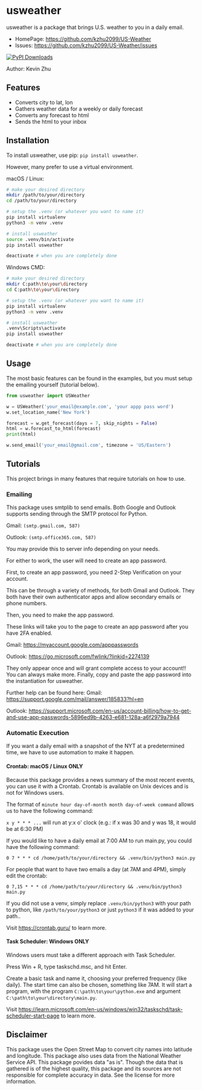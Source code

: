 # usweather

usweather is a package that brings U.S. weather to you in a daily email.

- HomePage: https://github.com/kzhu2099/US-Weather
- Issues: https://github.com/kzhu2099/US-Weather/issues

[![PyPI Downloads](https://static.pepy.tech/badge/usweather)](https://pepy.tech/projects/usweather)

Author: Kevin Zhu

## Features

- Converts city to lat, lon
- Gathers weather data for a weekly or daily forecast
- Converts any forecast to html
- Sends the html to your inbox

## Installation

To install usweather, use pip: ```pip install usweather```.

However, many prefer to use a virtual environment.

macOS / Linux:

```sh
# make your desired directory
mkdir /path/to/your/directory
cd /path/to/your/directory

# setup the .venv (or whatever you want to name it)
pip install virtualenv
python3 -m venv .venv

# install usweather
source .venv/bin/activate
pip install usweather

deactivate # when you are completely done
```

Windows CMD:

```sh
# make your desired directory
mkdir C:path\to\your\directory
cd C:path\to\your\directory

# setup the .venv (or whatever you want to name it)
pip install virtualenv
python3 -m venv .venv

# install usweather
.venv\Scripts\activate
pip install usweather

deactivate # when you are completely done
```

## Usage

The most basic features can be found in the examples, but you must setup the emailing yourself (tutorial below).

```python
from usweather import USWeather

w = USWeather('your_email@example.com', 'your appp pass word')
w.set_location_name('New York')

forecast = w.get_forecast(days = 7, skip_nights = False)
html = w.forecast_to_html(forecast)
print(html)

w.send_email('your_email@gmail.com', timezone = 'US/Eastern')
```

## Tutorials

This project brings in many features that require tutorials on how to use.

### Emailing

This package uses smtplib to send emails.
Both Google and Outlook supports sending through the SMTP protocol for Python.

Gmail: `(smtp.gmail.com, 587)`

Outlook: `(smtp.office365.com, 587)`

You may provide this to server info depending on your needs.

For either to work, the user will need to create an app password.

First, to create an app password, you need 2-Step Verification on your account.

This can be through a variety of methods, for both Gmail and Outlook. They both have their own authenticator apps and allow secondary emails or phone numbers.

Then, you need to make the app password.

These links will take you to the page to create an app password after you have 2FA enabled.

Gmail: https://myaccount.google.com/apppasswords

Outlook: https://go.microsoft.com/fwlink/?linkid=2274139

They only appear once and will grant complete access to your account!! You can always make more. Finally, copy and paste the app password into the instantiation for usweather.

Further help can be found here:
Gmail: https://support.google.com/mail/answer/185833?hl=en

Outlook: https://support.microsoft.com/en-us/account-billing/how-to-get-and-use-app-passwords-5896ed9b-4263-e681-128a-a6f2979a7944

### Automatic Execution

If you want a daily email with a snapshot of the NYT at a predetermined time, we have to use automation to make it happen.

#### Crontab: macOS / Linux ONLY

Because this package provides a news summary of the most recent events, you can use it with a Crontab.
Crontab is available on Unix devices and is not for Windows users.

The format of ```minute hour day-of-month month day-of-week command``` allows us to have the following command:

```x y * * * ...``` will run at y:x o' clock (e.g.: if x was 30 and y was 18, it would be at 6:30 PM)

If you would like to have a daily email at 7:00 AM to run main.py, you could have the following command:

```
0 7 * * * cd /home/path/to/your/directory && .venv/bin/python3 main.py
```

For people that want to have two emails a day (at 7AM and 4PM), simply edit the crontab:

```
0 7,15 * * * cd /home/path/to/your/directory && .venv/bin/python3 main.py
```

If you did not use a venv, simply replace ```.venv/bin/python3``` with your path to python, like ```/path/to/your/python3``` or just ```python3``` if it was added to your path..

Visit https://crontab.guru/ to learn more.

#### Task Scheduler: Windows ONLY

Windows users must take a different approach with Task Scheduler.

Press Win + R, type taskschd.msc, and hit Enter.

Create a basic task and name it, choosing your preferred frequency (like daily). The start time can also be chosen, something like 7AM.
It will start a program, with the program ```C:\path\to\your\python.exe``` and argument ```C:\path\to\your\directory\main.py```.

Visit https://learn.microsoft.com/en-us/windows/win32/taskschd/task-scheduler-start-page to learn more.

## Disclaimer

This package uses the Open Street Map to convert city names into latitude and longitude.
This package also uses data from the National Weather Service API.
This package povides data "as is".
Though the data that is gathered is of the highest quality, this package and its sources are not responsible for complete accuracy in data.
See the license for more information.
